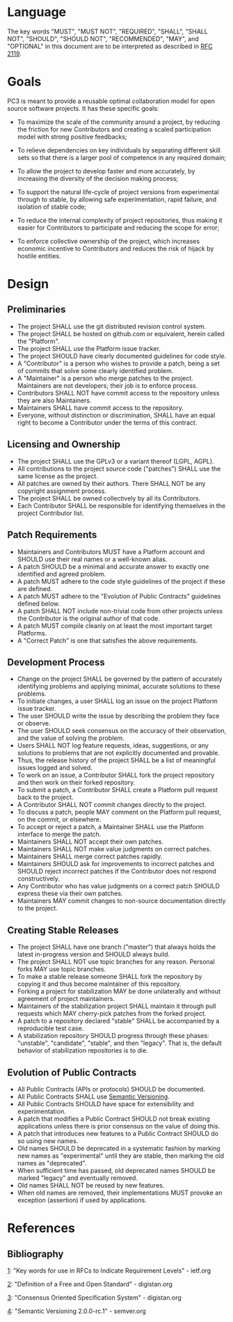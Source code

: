 Language
========

The key words "MUST", "MUST NOT", "REQUIRED", "SHALL", "SHALL NOT", "SHOULD", "SHOULD NOT",
"RECOMMENDED", "MAY", and "OPTIONAL" in this document are to be interpreted as described
in [RFC 2119][1].

Goals
=====

PC3 is meant to provide a reusable optimal collaboration model for open source software
projects. It has these specific goals:

*	To maximize the scale of the community around a project, by reducing the friction for
  new Contributors and creating a scaled participation model with strong positive feedbacks;

*	To relieve dependencies on key individuals by separating different skill sets so that
  there is a larger pool of competence in any required domain;

*	To allow the project to develop faster and more accurately, by increasing the diversity
  of the decision making process;

*	To support the natural life-cycle of project versions from experimental through to stable,
  by allowing safe experimentation, rapid failure, and isolation of stable code;

*	To reduce the internal complexity of project repositories, thus making it easier for
  Contributors to participate and reducing the scope for error;

*	To enforce collective ownership of the project, which increases economic incentive to
  Contributors and reduces the risk of hijack by hostile entities.


Design
======

Preliminaries
-------------

*	The project SHALL use the git distributed revision control system.
*	The project SHALL be hosted on github.com or equivalent, herein called the "Platform".
*	The project SHALL use the Platform issue tracker.
*	The project SHOULD have clearly documented guidelines for code style.
*	A "Contributor" is a person who wishes to provide a patch, being a set of commits
  that solve some clearly identified problem.
*	A "Maintainer" is a person who merge patches to the project. Maintainers are not
  developers; their job is to enforce process.
*	Contributors SHALL NOT have commit access to the repository unless they are also
  Maintainers.
*	Maintainers SHALL have commit access to the repository.
*	Everyone, without distinction or discrimination, SHALL have an equal right to become
  a Contributor under the terms of this contract.

Licensing and Ownership
-----------------------

*	The project SHALL use the GPLv3 or a variant thereof (LGPL, AGPL).
*	All contributions to the project source code ("patches") SHALL use the same license
  as the project.
*	All patches are owned by their authors. There SHALL NOT be any copyright assignment
  process.
*	The project SHALL be owned collectively by all its Contributors.
*	Each Contributor SHALL be responsible for identifying themselves in the project
  Contributor list.

Patch Requirements
------------------

*	Maintainers and Contributors MUST have a Platform account and SHOULD use their real
  names or a well-known alias.
*	A patch SHOULD be a minimal and accurate answer to exactly one identified and agreed
  problem.
*	A patch MUST adhere to the code style guidelines of the project if these are defined.
*	A patch MUST adhere to the "Evolution of Public Contracts" guidelines defined below.
*	A patch SHALL NOT include non-trivial code from other projects unless the Contributor
  is the original author of that code.
*	A patch MUST compile cleanly on at least the most important target Platforms.
*	A "Correct Patch" is one that satisfies the above requirements.

Development Process
-------------------

*	Change on the project SHALL be governed by the pattern of accurately identifying
  problems and applying minimal, accurate solutions to these problems.
*	To initiate changes, a user SHALL log an issue on the project Platform issue tracker.
*	The user SHOULD write the issue by describing the problem they face or observe.
*	The user SHOULD seek consensus on the accuracy of their observation, and the value
  of solving the problem.
*	Users SHALL NOT log feature requests, ideas, suggestions, or any solutions to problems
  that are not explicitly documented and provable.
*	Thus, the release history of the project SHALL be a list of meaningful issues logged
  and solved.
*	To work on an issue, a Contributor SHALL fork the project repository and then work
  on their forked repository.
*	To submit a patch, a Contributor SHALL create a Platform pull request back to the
  project.
*	A Contributor SHALL NOT commit changes directly to the project.
*	To discuss a patch, people MAY comment on the Platform pull request, on the commit,
  or elsewhere.
*	To accept or reject a patch, a Maintainer SHALL use the Platform interface to merge
  the patch.
*	Maintainers SHALL NOT accept their own patches.
*	Maintainers SHALL NOT make value judgments on correct patches.
*	Maintainers SHALL merge correct patches rapidly.
*	Maintainers SHOULD ask for improvements to incorrect patches and SHOULD reject incorrect
  patches if the Contributor does not respond constructively.
*	Any Contributor who has value judgments on a correct patch SHOULD express these via
  their own patches.
*	Maintainers MAY commit changes to non-source documentation directly to the project.

Creating Stable Releases
------------------------

*	The project SHALL have one branch ("master") that always holds the latest in-progress
  version and SHOULD always build.
*	The project SHALL NOT use topic branches for any reason. Personal forks MAY use topic
  branches.
*	To make a stable release someone SHALL fork the repository by copying it and thus become
  maintainer of this repository.
*	Forking a project for stabilization MAY be done unilaterally and without agreement of
  project maintainers.
*	Maintainers of the stabilization project SHALL maintain it through pull requests which
  MAY cherry-pick patches from the forked project.
*	A patch to a repository declared "stable" SHALL be accompanied by a reproducible test case.
*	A stabilization repository SHOULD progress through these phases: "unstable", "candidate",
  "stable", and then "legacy". That is, the default behavior of stabilization repositories
  is to die.

Evolution of Public Contracts
-----------------------------

*	All Public Contracts (APIs or protocols) SHOULD be documented.
*	All Public Contracts SHALL use [Semantic Versioning][4].
*	All Public Contracts SHOULD have space for extensibility and experimentation.
*	A patch that modifies a Public Contract SHOULD not break existing applications
  unless there is prior consensus on the value of doing this.
*	A patch that introduces new features to a Public Contract SHOULD do so using new names.
*	Old names SHOULD be deprecated in a systematic fashion by marking new names as "experimental"
  until they are stable, then marking the old names as "deprecated".
*	When sufficient time has passed, old deprecated names SHOULD be marked "legacy" and eventually removed.
*	Old names SHALL NOT be reused by new features.
*	When old names are removed, their implementations MUST provoke an exception (assertion) if used by applications.

References
==========

Bibliography
------------

[1]: "Key words for use in RFCs to Indicate Requirement Levels" - ietf.org

[2]: "Definition of a Free and Open Standard" - digistan.org

[3]: "Consensus Oriented Specification System" - digistan.org

[4]: "Semantic Versioning 2.0.0-rc.1" - semver.org

[1]: ietf.org "Key words for use in RFCs to Indicate Requirement Levels"
[2]: digistan.org "Definition of a Free and Open Standard"
[3]: digistan.org "Consensus Oriented Specification System"
[4]: semver.org "Semantic Versioning 2.0.0-rc.1"


